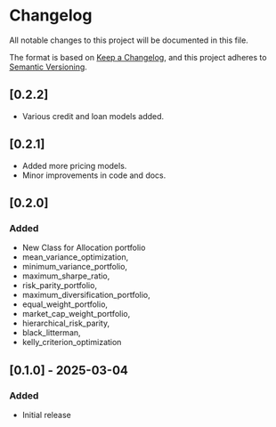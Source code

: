 # Changelog

All notable changes to this project will be documented in this file.

The format is based on [Keep a Changelog](https://keepachangelog.com/en/1.0.0/),
and this project adheres to [Semantic Versioning](https://semver.org/spec/v2.0.0.html).

## [0.2.2]
- Various credit and loan models added.


## [0.2.1]
- Added more pricing models.
- Minor improvements in code and docs.

## [0.2.0]

### Added
- New Class for Allocation portfolio
- mean_variance_optimization,
- minimum_variance_portfolio,
- maximum_sharpe_ratio,
- risk_parity_portfolio,
- maximum_diversification_portfolio,
- equal_weight_portfolio,
- market_cap_weight_portfolio,
- hierarchical_risk_parity,
- black_litterman,
- kelly_criterion_optimization

## [0.1.0] - 2025-03-04

### Added
- Initial release 